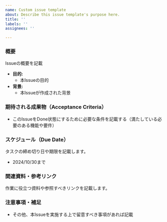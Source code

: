 ```yaml
---
name: Custom issue template
about: Describe this issue template's purpose here.
title: ''
labels: ''
assignees: ''

---
```


### 概要
Issueの概要を記載

- **目的:** 
  - 本Issueの目的
- **背景:** 
  - 本Issueが作成された背景

### 期待される成果物（Acceptance Criteria）

- このIssueをDone状態にするために必要な条件を記載する（満たしている必要のある機能や要件）

### スケジュール（Due Date）
タスクの締め切り日や期限を記載します。  
- 2024/10/30まで

### 関連資料・参考リンク
作業に役立つ資料や参照すべきリンクを記載します。

### 注意事項・補足
- その他、本Issueを実施する上で留意すべき事項があれば記載

